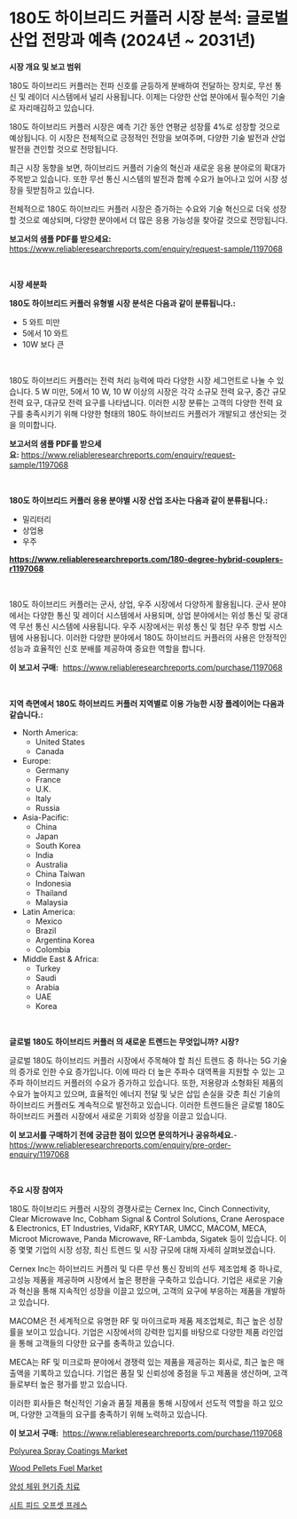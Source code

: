 <p><h1>180도 하이브리드 커플러 시장 분석: 글로벌 산업 전망과 예측 (2024년 ~ 2031년)</h1></p><p><strong>시장 개요 및 보고 범위</strong></p>
<p><p>180도 하이브리드 커플러는 전파 신호를 균등하게 분배하여 전달하는 장치로, 무선 통신 및 레이더 시스템에서 널리 사용됩니다. 이제는 다양한 산업 분야에서 필수적인 기술로 자리매김하고 있습니다. </p><p>180도 하이브리드 커플러 시장은 예측 기간 동안 연평균 성장률 4%로 성장할 것으로 예상됩니다. 이 시장은 전체적으로 긍정적인 전망을 보여주며, 다양한 기술 발전과 산업 발전을 견인할 것으로 전망됩니다. </p><p>최근 시장 동향을 보면, 하이브리드 커플러 기술의 혁신과 새로운 응용 분야로의 확대가 주목받고 있습니다. 또한 무선 통신 시스템의 발전과 함께 수요가 늘어나고 있어 시장 성장을 뒷받침하고 있습니다. </p><p>전체적으로 180도 하이브리드 커플러 시장은 증가하는 수요와 기술 혁신으로 더욱 성장할 것으로 예상되며, 다양한 분야에서 더 많은 응용 가능성을 찾아갈 것으로 전망됩니다.</p></p>
<p><strong>보고서의 샘플 PDF를 받으세요:</strong> <a href="https://www.reliableresearchreports.com/enquiry/request-sample/1197068">https://www.reliableresearchreports.com/enquiry/request-sample/1197068</a></p>
<p>&nbsp;</p>
<p><strong>시장 세분화</strong></p>
<p><strong>180도 하이브리드 커플러 유형별 시장 분석은 다음과 같이 분류됩니다.:</strong></p>
<p><ul><li>5 와트 미만</li><li>5에서 10 와트</li><li>10W 보다 큰</li></ul></p>
<p>&nbsp;</p>
<p><p>180도 하이브리드 커플러는 전력 처리 능력에 따라 다양한 시장 세그먼트로 나눌 수 있습니다. 5 W 미만, 5에서 10 W, 10 W 이상의 시장은 각각 소규모 전력 요구, 중간 규모 전력 요구, 대규모 전력 요구를 나타냅니다. 이러한 시장 분류는 고객의 다양한 전력 요구를 충족시키기 위해 다양한 형태의 180도 하이브리드 커플러가 개발되고 생산되는 것을 의미합니다.</p></p>
<p><strong>보고서의 샘플 PDF를 받으세요:</strong>&nbsp;<a href="https://www.reliableresearchreports.com/enquiry/request-sample/1197068">https://www.reliableresearchreports.com/enquiry/request-sample/1197068</a></p>
<p>&nbsp;</p>
<p><strong> 180도 하이브리드 커플러 응용 분야별 시장 산업 조사는 다음과 같이 분류됩니다.:</strong></p>
<p><ul><li>밀리터리</li><li>상업용</li><li>우주</li></ul></p>
<p><strong><a href="https://www.reliableresearchreports.com/180-degree-hybrid-couplers-r1197068">https://www.reliableresearchreports.com/180-degree-hybrid-couplers-r1197068</a></strong></p>
<p>&nbsp;</p>
<p><p>180도 하이브리드 커플러는 군사, 상업, 우주 시장에서 다양하게 활용됩니다. 군사 분야에서는 다양한 통신 및 레이더 시스템에서 사용되며, 상업 분야에서는 위성 통신 및 광대역 무선 통신 시스템에 사용됩니다. 우주 시장에서는 위성 통신 및 첨단 우주 항법 시스템에 사용됩니다. 이러한 다양한 분야에서 180도 하이브리드 커플러의 사용은 안정적인 성능과 효율적인 신호 분배를 제공하여 중요한 역할을 합니다.</p></p>
<p><strong>이 보고서 구매:</strong>&nbsp; <a href="https://www.reliableresearchreports.com/purchase/1197068">https://www.reliableresearchreports.com/purchase/1197068</a></p>
<p>&nbsp;</p>
<p><strong>지역 측면에서 180도 하이브리드 커플러 지역별로 이용 가능한 시장 플레이어는 다음과 같습니다.:</strong></p>
<p><ul>
    <li>
        North America:
        <ul>
            <li>United States</li>
            <li>Canada</li>
        </ul>
    </li>
    <li>
        Europe:
        <ul>
            <li>Germany</li>
            <li>France</li>
            <li>U.K.</li>
            <li>Italy</li>
            <li>Russia</li>
        </ul>
    </li>
    <li>
        Asia-Pacific:
        <ul>
            <li>China</li>
            <li>Japan</li>
            <li>South Korea</li>
            <li>India</li>
            <li>Australia</li>
            <li>China Taiwan</li>
            <li>Indonesia</li>
            <li>Thailand</li>
            <li>Malaysia</li>
        </ul>
    </li>
    <li>
        Latin America:
        <ul>
            <li>Mexico</li>
            <li>Brazil</li>
            <li>Argentina Korea</li>
            <li>Colombia</li>
        </ul>
    </li>
    <li>
        Middle East & Africa:
        <ul>
            <li>Turkey</li>
            <li>Saudi</li>
            <li>Arabia</li>
            <li>UAE</li>
            <li>Korea</li>
        </ul>
    </li>
    </ul></p>
<p>&nbsp;</p>
<p><strong>글로벌 180도 하이브리드 커플러 의 새로운 트렌드는 무엇입니까? 시장?</strong></p>
<p><p>글로벌 180도 하이브리드 커플러 시장에서 주목해야 할 최신 트렌드 중 하나는 5G 기술의 증가로 인한 수요 증가입니다. 이에 따라 더 높은 주파수 대역폭을 지원할 수 있는 고주파 하이브리드 커플러의 수요가 증가하고 있습니다. 또한, 저용량과 소형화된 제품의 수요가 높아지고 있으며, 효율적인 에너지 전달 및 낮은 삽입 손실을 갖춘 최신 기술의 하이브리드 커플러도 계속적으로 발전하고 있습니다. 이러한 트렌드들은 글로벌 180도 하이브리드 커플러 시장에서 새로운 기회와 성장을 이끌고 있습니다.</p></p>
<p><strong>이 보고서를 구매하기 전에 궁금한 점이 있으면 문의하거나 공유하세요.</strong>- <a href="https://www.reliableresearchreports.com/enquiry/pre-order-enquiry/1197068">https://www.reliableresearchreports.com/enquiry/pre-order-enquiry/1197068</a></p>
<p>&nbsp;</p>
<p><strong>주요 시장 참여자</strong></p>
<p><p>180도 하이브리드 커플러 시장의 경쟁사로는 Cernex Inc, Cinch Connectivity, Clear Microwave Inc, Cobham Signal & Control Solutions, Crane Aerospace & Electronics, ET Industries, VidaRF, KRYTAR, UMCC, MACOM, MECA, Microot Microwave, Panda Microwave, RF-Lambda, Sigatek 등이 있습니다. 이 중 몇몇 기업의 시장 성장, 최신 트렌드 및 시장 규모에 대해 자세히 살펴보겠습니다.</p><p>Cernex Inc는 하이브리드 커플러 및 다른 무선 통신 장비의 선두 제조업체 중 하나로, 고성능 제품을 제공하며 시장에서 높은 평판을 구축하고 있습니다. 기업은 새로운 기술과 혁신을 통해 지속적인 성장을 이끌고 있으며, 고객의 요구에 부응하는 제품을 개발하고 있습니다.</p><p>MACOM은 전 세계적으로 유명한 RF 및 마이크로파 제품 제조업체로, 최근 높은 성장률을 보이고 있습니다. 기업은 시장에서의 강력한 입지를 바탕으로 다양한 제품 라인업을 통해 고객들의 다양한 요구를 충족하고 있습니다.</p><p>MECA는 RF 및 미크로파 분야에서 경쟁력 있는 제품을 제공하는 회사로, 최근 높은 매출액을 기록하고 있습니다. 기업은 품질 및 신뢰성에 중점을 두고 제품을 생산하며, 고객들로부터 높은 평가를 받고 있습니다.</p><p>이러한 회사들은 혁신적인 기술과 품질 제품을 통해 시장에서 선도적 역할을 하고 있으며, 다양한 고객들의 요구를 충족하기 위해 노력하고 있습니다.</p></p>
<p><strong>이 보고서 구매:</strong>&nbsp;&nbsp;<a href="https://www.reliableresearchreports.com/purchase/1197068">https://www.reliableresearchreports.com/purchase/1197068</a></p>
<p><p><a href="https://www.linkedin.com/pulse/polyurea-spray-coatings-market-provides-comprehensive-analysis-epmxf?trackingId=730G95G1FCYJCCZM87EOog%3D%3D">Polyurea Spray Coatings Market</a></p><p><a href="https://www.linkedin.com/pulse/wood-pellets-fuel-market-share-amp-new-trends-analysis-report-cubff?trackingId=kL0WFLXIWsaE6rV69htDLA%3D%3D">Wood Pellets Fuel Market</a></p><p><a href="https://medium.com/@piperhickle1/%EC%96%91%EC%84%B1-%EB%B0%B0%EC%9C%84%EC%84%B1-%ED%98%84%ED%9B%88-%EC%B9%98%EB%A3%8C-%EC%8B%9C%EC%9E%A5-%ED%86%B5%EC%B0%B0-%EC%8B%9C%EC%9E%A5-%EB%8F%99%ED%96%A5-%EC%84%B1%EC%9E%A5-2024%EB%85%84%EB%B6%80%ED%84%B0-2031%EB%85%84%EA%B9%8C%EC%A7%80-%EC%98%88%EC%B8%A1%EB%90%9C-%EA%B2%83-07df14000d98">양성 체위 현기증 치료</a></p><p><a href="https://medium.com/@agustinfeil/%EC%8B%9C%ED%8A%B8%EC%8B%9D-%EC%98%A4%ED%94%84%EC%85%8B-%ED%94%84%EB%A6%B0%ED%8C%85-%EA%B8%B0%EA%B3%84-%EC%8B%9C%EC%9E%A5-%EA%B2%BD%EC%9F%81-%EB%B6%84%EC%84%9D-%EC%8B%9C%EC%9E%A5-%EB%8F%99%ED%96%A5-%EB%B0%8F-2031%EB%85%84%EA%B9%8C%EC%A7%80%EC%9D%98-%EC%98%88%EC%B8%A1-1962057e7092">시트 피드 오프셋 프레스</a></p></p>